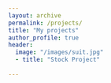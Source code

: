 ```yaml
---
layout: archive
permalink: /projects/
title: "My projects"
author_profile: true
header:
  image: "/images/suit.jpg"
  - title: "Stock Project"
    
---
```

